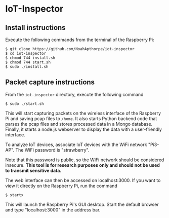 # IoT-Inspector

## Install instructions

Execute the following commands from the terminal of the Raspberry Pi:

```
$ git clone https://github.com/NoahApthorpe/iot-inspector
$ cd iot-inspector
$ chmod 744 install.sh
$ chmod 744 start.sh
$ sudo ./install.sh
```

## Packet capture instructions

From the `iot-inspector` directory, execute the following command

```
$ sudo ./start.sh
```

This will start capturing packets on the wireless interface of the Raspberry Pi and saving pcap files to `/home`.
It also starts Python backend code that parses the pcap files and stores
processed data in a Mongo database. Finally, it starts a node.js webserver to display the data with a
user-friendly interface.

To analyze IoT devices, associate IoT devices with the WiFi network "Pi3-AP".  The WiFi password is "strawberry".

Note that this password is public, so the WiFi network should be considered insecure. **This
tool is for research purposes only and should not be used to transmit sensitive data.**

The web interface can then be accessed on localhost:3000. If you want to view it directly on the
Raspberry Pi, run the command

```
$ startx
```

This  will launch the Raspberry Pi's  GUI desktop. Start the
default browser and type "localhost:3000" in the address bar.






